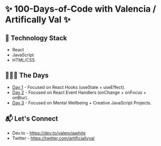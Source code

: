 # ✨ 100-Days-of-Code with Valencia / Artifically Val ✨

## 🐲 Technology Stack 
- React 
- JavaScript
- HTML/CSS
 

## 👩🏽‍💻 The Days  
- [Day 1](https://github.com/valenciawhite/100-Days-of-Code/blob/main/day-1/read-me.md) - Focused on React Hooks (useState + useEffect).
- [Day 2](https://github.com/valenciawhite/100-Days-of-Code/blob/main/day-2/read-me.md) - Focused on React Event Handlers (onChange + onFocus + onBlur).
- [Day 3](https://github.com/valenciawhite/100-Days-of-Code/blob/main/day-3/read-me.md) - Focused on Mental Wellbeing + Creative JavaScript Projects.


## :mailbox_with_mail: Let's Connect
- Dev.to - https://dev.to/valenciawhite
- Twitter - https://twitter.com/artificiallyval
